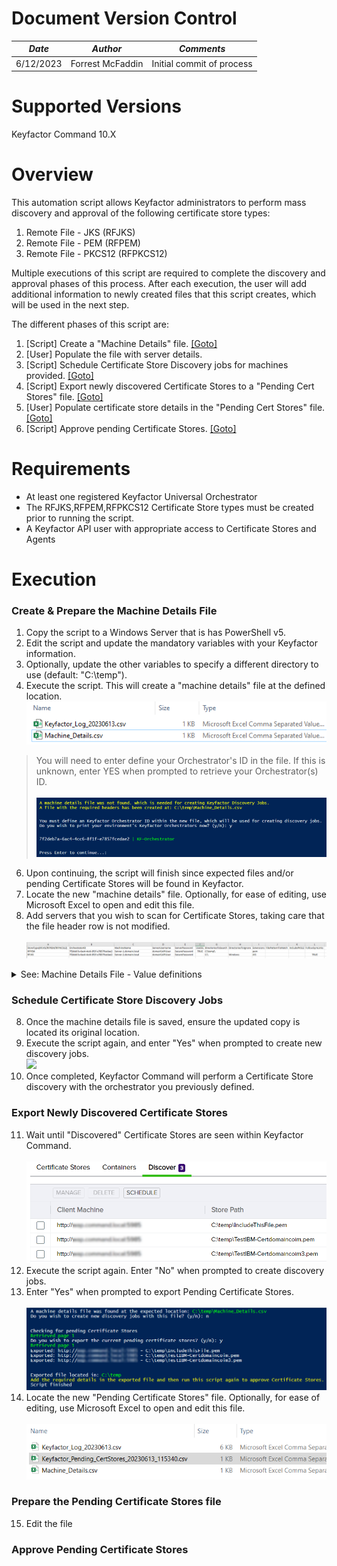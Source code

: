 # **Document Version Control**

| **_Date_** | **_Author_** | **_Comments_** |
|--|--|--|
| 6/12/2023 | Forrest McFaddin | Initial commit of process |

# **Supported Versions**

Keyfactor Command 10.X

# **Overview**
This automation script allows Keyfactor administrators to perform mass discovery and approval of the following certificate store types:
1. Remote File - JKS (RFJKS)
2. Remote File - PEM (RFPEM)
3. Remote File - PKCS12 (RFPKCS12)

Multiple executions of this script are required to complete the discovery and approval phases of this process. After each execution, the user will add additional information to newly created files that this script creates, which will be used in the next step.

The different phases of this script are:

1. [Script]  Create a "Machine Details" file. [[Goto]](#create--prepare-the-machine-details-file)
2. [User]    Populate the file with server details.
2. [Script]  Schedule Certificate Store Discovery jobs for machines provided. [[Goto]](#schedule-certificate-store-discovery-jobs)
3. [Script]  Export newly discovered Certificate Stores to a "Pending Cert Stores" file. [[Goto]](#export-newly-discovered-certificate-stores)
4. [User]    Populate certificate store details in the "Pending Cert Stores" file. [[Goto]](#prepare-the-pending-certificate-stores-file)
5. [Script]  Approve pending Certificate Stores. [[Goto]](#approve-pending-certificate-stores)

# **Requirements**

* At least one registered Keyfactor Universal Orchestrator
* The RFJKS,RFPEM,RFPKCS12 Certificate Store types must be created prior to running the script.
* A Keyfactor API user with appropriate access to Certificate Stores and Agents

# **Execution**

### Create & Prepare the Machine Details File
1. Copy the script to a Windows Server that is has PowerShell v5.
2. Edit the script and update the mandatory variables with your Keyfactor information.
3. Optionally, update the other variables to specify a different directory to use (default: "C:\temp").
4. Execute the script. This will create a "machine details" file at the defined location.
![](images/KF-Approve-CertStores-MachineDetails.png)
>You will need to enter define your Orchestrator's ID in the file. If this is unknown, enter YES when prompted to retrieve your Orchestrator(s) ID.<br><br>
>![](images/KF-Approve-CertStores-OrchestratorID.png)
6. Upon continuing, the script will finish since expected files and/or pending Certificate Stores will be found in Keyfactor.
7. Locate the new "machine details" file. Optionally, for ease of editing, use Microsoft Excel to open and edit this file.  <IMAGE>
8. Add servers that you wish to scan for Certificate Stores, taking care that the file header row is not modified.<br><br>
  ![](images/KF-Approve-CertStores-MachineDetails-Added.png)
  
<details><summary>See: Machine Details File - Value definitions</summary>
  
  
  #### Machine Details File - Details
  The acceptable values are:
  * **StoreType(RFJKS/RFPEM/RFPKCS12)**
     * (String) The type of Certificate Store to scan for: RFJKS, RFPEM, or RFPKCS12.
  * **OrchestratorID**
     * (GUID) The ID of the Keyfactor Orchestrator to perform discovery
  * **MachineName**
     * (String) The FQDN of the server to be scanned
  * **ServerUsername**
     * (String) The username of the account used for authenticating to the server, which has appropriate access.
  * **ServerPassword**
     * (String) The password of the account (above).
  * **UseSSL**
     * (Boolean) Whether SSL (WinRM HTTPS) will be used when connecting to the target sserver.
  * **DirectoriesToSearch**
     * (String) The filepath to start recursive scanning.
  * **DirectoriesToIgnore**
     * (String) Directory
  
  Additional information about Certificate Store Discovery can be found in the official Keyfactor Documentation here: [Keyfactor Certificate Store Discovery](https://software.keyfactor.com/Content/ReferenceGuide/Certificate%20Store%20Discovery.htm?Highlight=certificate%20store%20discovery "Keyfactor Certificate Store Discovery")
    
  </p>
  </details>
  
### Schedule Certificate Store Discovery Jobs
  8. Once the machine details file is saved, ensure the updated copy is located its original location.
  9. Execute the script again, and enter "Yes" when prompted to create new discovery jobs. <br> ![](KF-Approve-CertStores-Discovery.png)
  10. Once completed, Keyfactor Command will perform a Certificate Store discovery with the orchestrator you previously defined.
  
### Export Newly Discovered Certificate Stores
  11. Wait until "Discovered" Certificate Stores are seen within Keyfactor Command.<br><br>
  ![](images/KF-Approve-CertStores-PendingCertStores.png)
  12. Execute the script again. Enter "No" when prompted to create discovery jobs.
  13. Enter "Yes" when prompted to export Pending Certificate Stores.<br><br>
  ![](images/KF-Approve-CertStores-ExportPending.png)
  15. Locate the new "Pending Certificate Stores" file. Optionally, for ease of editing, use Microsoft Excel to open and edit this file.<br><br>
  ![](images/KF-Approve-CertStores-PendingFile.png)

### Prepare the Pending Certificate Stores file
  15. Edit the file


### Approve Pending Certificate Stores
  
  
  
  
  
 
```
